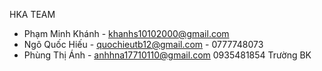 HKA TEAM
- Phạm Minh Khánh  - khanhs10102000@gmail.com
- Ngô Quốc Hiếu    - quochieutb12@gmail.com - 0777748073
- Phùng Thị Ánh    - anhhna17710110@gmail.com 0935481854 Trường BK